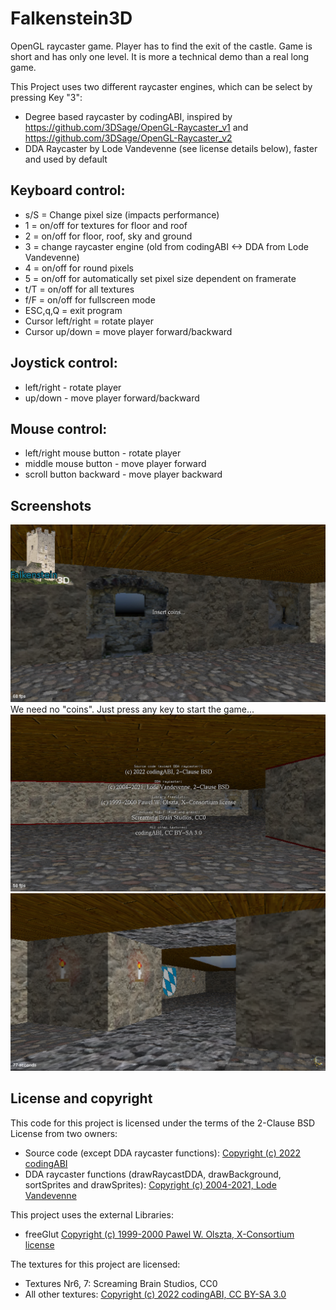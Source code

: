 # Falkenstein3D

OpenGL raycaster game. Player has to find the exit of the castle. Game is short and has only one level. It is more a technical demo than a real long game.

This Project uses two different raycaster engines, which can be select by pressing Key "3":
- Degree based raycaster by codingABI, inspired by https://github.com/3DSage/OpenGL-Raycaster_v1 and https://github.com/3DSage/OpenGL-Raycaster_v2
- DDA Raycaster by Lode Vandevenne (see license details below), faster and used by default

## Keyboard control:
- s/S = Change pixel size (impacts performance)
- 1 = on/off for textures for floor and roof
- 2 = on/off for floor, roof, sky and ground
- 3 = change raycaster engine (old from codingABI <-> DDA from Lode Vandevenne) 
- 4 = on/off for round pixels
- 5 = on/off for automatically set pixel size dependent on framerate
- t/T = on/off for all textures
- f/F = on/off for fullscreen mode
- ESC,q,Q = exit program
- Cursor left/right = rotate player
- Cursor up/down = move player forward/backward

## Joystick control:
- left/right - rotate player
- up/down - move player forward/backward
 
## Mouse control:
- left/right mouse button - rotate player
- middle mouse button - move player forward
- scroll button backward - move player backward

## Screenshots
![Start screen](assets/images/Screenshot01.jpg)
We need no "coins". Just press any key to start the game...
![License screen](assets/images/Screenshot02.jpg)
![Open wall](assets/images/Screenshot03.jpg)

## License and copyright

This code for this project is licensed under the terms of the 2-Clause BSD License from two owners:

- Source code (except DDA raycaster functions): [Copyright (c) 2022 codingABI](LICENSE.md)
- DDA raycaster functions (drawRaycastDDA, drawBackground, sortSprites and drawSprites): [Copyright (c) 2004-2021, Lode Vandevenne](LICENSE.DDA)

This project uses the external Libraries:
- freeGlut [Copyright (c) 1999-2000 Pawel W. Olszta, X-Consortium license](LICENSE.freeGlut)

The textures for this project are licensed:
- Textures Nr6, 7: Screaming Brain Studios, CC0 
- All other textures: [Copyright (c) 2022 codingABI, CC BY-SA 3.0](LICENSE.CC-BY-SA-3.0)
